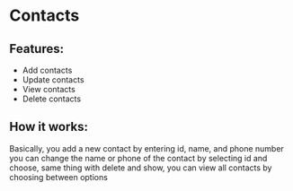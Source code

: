 # Contacts
## Features:
- Add contacts
- Update contacts
- View contacts
- Delete contacts
## How it works:
Basically, you add a new contact by entering id, name, and phone number
you can change the name or phone of the contact by selecting id and choose, 
same thing with delete and show, you can view all contacts by choosing between 
options
